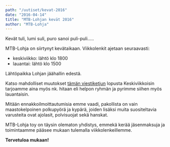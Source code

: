 ```yaml
---
path: "/uutiset/kevat-2016"
date: "2016-04-14"
title: "MTB-Lohjan kevät 2016"
author: "MTB-Lohja"
---
```

Kevät tuli, lumi suli, puro sanoi puli-puli.....

MTB­-Lohja on siirtynyt kevätaikaan. Viikkolenkit ajetaan seuraavasti:

- keskiviikko: lähtö klo 1800
- lauantai: lähtö klo 1500

Lähtöpaikka Lohjan jäähallin edestä.

Katso mahdolliset muutokset [tämän viestiketjun](http://www.mtb-lohja.com/cgi-bin/yabb2/YaBB.pl?num=1451724118) lopusta Keskiviikkoisin tarjoamme aina myös nk. hitaan eli helpon ryhmän ja pyrimme siihen myös lauantaisin.

Mitään ennakkoilmoittautumisia emme vaadi, pakollista on vain maastokelpoinen polkupyörä ja kypärä, joiden lisäksi muita suositeltavia varusteita ovat ajolasit, polvisuojat sekä hanskat.

MTB-­Lohja toy on täysin olematon yhdistys, emmekä kerää jäsenmaksuja ja toimintaamme pääsee mukaan tulemalla viikkolenkeillemme.

**Tervetuloa mukaan!**